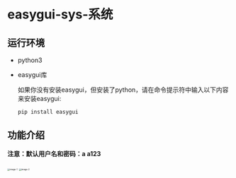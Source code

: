 # easygui-sys-系统 #
## 运行环境 ##
- python3

- easygui库

  如果你没有安装easygui，但安装了python，请在命令提示符中输入以下内容来安装easygui:

  `pip install easygui`

## 功能介绍
**注意：默认用户名和密码：a a123**


<img src="https://i.ibb.co/bPyp6Bh/phpyh-J5-EX.png" alt="image-1" style="zoom:33%;" />

<img src="https://i.ibb.co/vmp7hDw/phput-VY2d.png" alt="image-2" style="zoom:33%;" />
